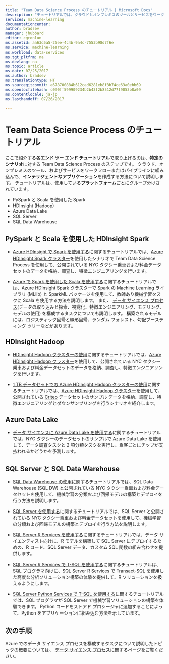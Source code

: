 ```yaml
---
title: "Team Data Science Process のチュートリアル | Microsoft Docs"
description: "チュートリアルでは、クラウドとオンプレミスのツールとサービスをワークフローまたはパイプラインに組み込んで、インテリジェントなアプリケーションを作成する方法について説明します。"
services: machine-learning
documentationcenter: 
author: bradsev
manager: jhubbard
editor: cgronlun
ms.assetid: aa63d5a5-25ee-4c4b-9a4c-7553b98d7f6e
ms.service: machine-learning
ms.workload: data-services
ms.tgt_pltfrm: na
ms.devlang: na
ms.topic: article
ms.date: 07/25/2017
ms.author: bradsev
ms.translationtype: HT
ms.sourcegitcommit: a678700884b612cad6281eb8f3b74ce63a0ebb69
ms.openlocfilehash: c0f0ff599909234b2b43f2b8512d77f9053b8a09
ms.contentlocale: ja-jp
ms.lasthandoff: 07/26/2017

---
```

# <a name="team-data-science-process-walkthroughs"></a>Team Data Science Process のチュートリアル
ここで紹介する各**エンド ツー エンド チュートリアル**で取り上げるのは、**特定のシナリオ**に対する Team Data Science Process のステップです。 クラウド、オンプレミスのツール、およびサービスをワークフローまたはパイプラインに組み込んで、**インテリジェントなアプリケーション**を作成する方法について説明します。 チュートリアルは、使用している**プラットフォーム**ごとにグループ分けされています。 

- PySpark と Scala を使用した Spark
- HDInsight (Hadoop)
- Azure Data Lake 
- SQL Server
- SQL Data Warehouse 


## <a name="hdinsight-spark-using-pyspark-and-scala"></a>PySpark と Scala を使用した HDInsight Spark

- [Azure HDInsight で Spark を使用する](machine-learning-data-science-spark-overview.md)に関するチュートリアルでは、[Azure HDInsight Spark クラスター](https://azure.microsoft.com/services/hdinsight/)を使用したシナリオで Team Data Science Process を使用して、公開されている NYC タクシー乗車および料金データセットのデータを格納、調査し、特徴エンジニアリングを行います。

- [Azure で Spark を使用した Scala を使用する](machine-learning-data-science-process-scala-walkthrough.md)に関するチュートリアルでは、Azure HDInsight Spark クラスターで Spark の Machine Learning ライブラリ (MLlib) と SparkML パッケージを使用して、教師あり機械学習タスクに Scala を使用する方法を説明します。 また、 [データ サイエンス プロセス](http://aka.ms/datascienceprocess)(データの取り込みと探索、視覚化、特徴エンジニアリング、モデリング、モデルの使用) を構成するタスクについても説明します。 構築されるモデルには、ロジスティック回帰と線形回帰、ランダム フォレスト、勾配ブースティング ツリーなどがあります。


## <a name="hdinsight-hadoop"></a>HDInsight Hadoop 

- [HDInsight Hadoop クラスターの使用](machine-learning-data-science-process-hive-walkthrough.md)に関するチュートリアルでは、[Azure HDInsight Hadoop クラスター](https://azure.microsoft.com/services/hdinsight/)を使用して、公開されている NYC タクシー乗車および料金データセットのデータを格納、調査し、特徴エンジニアリングを行います。

- [1 TB データセットでの Azure HDInsight Hadoop クラスターの使用](machine-learning-data-science-process-hive-criteo-walkthrough.md)に関するチュートリアルでは、[Azure HDInsight Hadoop クラスター](https://azure.microsoft.com/services/hdinsight/)を使用して、公開されている [Criteo](http://labs.criteo.com/downloads/download-terabyte-click-logs/) データセットのサンプル データを格納、調査し、特徴エンジニアリングとダウンサンプリングを行うシナリオを紹介します。


## <a name="azure-data-lake"></a>Azure Data Lake

- [データ サイエンスに Azure Data Lake を使用する](machine-learning-data-science-process-data-lake-walkthrough.md)に関するチュートリアルでは、NYC タクシーのデータセットのサンプルで Azure Data Lake を使用して、データ調査タスクと 2 項分類タスクを実行し、乗客ごとにチップが支払われるかどうかを予測します。 


## <a name="sql-server-and-sql-data-warehouse"></a>SQL Server と SQL Data Warehouse 

- [SQL Data Warehouse の使用](machine-learning-data-science-process-sqldw-walkthrough.md)に関するチュートリアルでは、SQL Data Warehouse (SQL DW) と公開されている NYC タクシー乗車および料金データセットを使用して、機械学習の分類および回帰モデルの構築とデプロイを行う方法を説明します。

- [SQL Server を使用する](machine-learning-data-science-process-sql-walkthrough.md)に関するチュートリアルでは、SQL Server と公開されている NYC タクシー乗車および料金データセットを使用して、機械学習の分類および回帰モデルの構築とデプロイを行う方法を説明します。

- [SQL Server R Services を使用する](https://msdn.microsoft.com/library/mt612857.aspx)に関するチュートリアルでは、データ サイエンティスト向けに、R モデルを構築して SQL Server にデプロイするための、R コード、SQL Server データ、カスタム SQL 関数の組み合わせを提供します。

- [SQL Server R Services で T-SQL を使用する](https://msdn.microsoft.com/library/mt683480.aspx)に関するチュートリアルは、SQL プログラマ向けに、SQL Server R Services で Transact-SQL を使用した高度な分析ソリューション構築の体験を提供して、R ソリューションを扱えるようにします。

- [SQL Server Python Services で T-SQL を使用する](https://docs.microsoft.com/en-us/sql/advanced-analytics/tutorials/sqldev-in-database-python-for-sql-developers)に関するチュートリアルでは、SQL プログラマが SQL Server で機械学習ソリューションの構築を体験できます。 Python コードをストアド プロシージャに追加することによって、Python をアプリケーションに組み込む方法を示しています。

## <a name="whats-next"></a>次の手順
Azure でのデータ サイエンス プロセスを構成するタスクについて説明したトピックの概要については、 [データ サイエンス プロセス](http://aka.ms/datascienceprocess)に関するページをご覧ください。 


